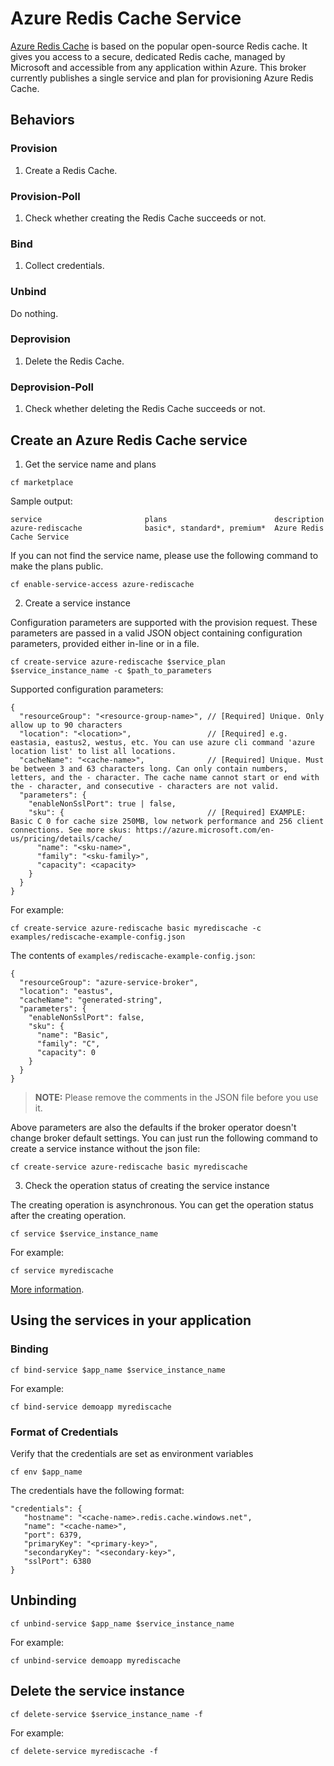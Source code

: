 # Azure Redis Cache Service

[Azure Redis Cache](https://azure.microsoft.com/en-us/services/cache/) is based on the popular open-source Redis cache. It gives you access to a secure, dedicated Redis cache, managed by Microsoft and accessible from any application within Azure. This broker currently publishes a single service and plan for provisioning Azure Redis Cache.

## Behaviors

### Provision
  
  1. Create a Redis Cache.
  
### Provision-Poll
  
  1. Check whether creating the Redis Cache succeeds or not.
  
### Bind

  1. Collect credentials.

### Unbind

  Do nothing.
  
### Deprovision

  1. Delete the Redis Cache.

### Deprovision-Poll

  1. Check whether deleting the Redis Cache succeeds or not.
  
## Create an Azure Redis Cache service

1. Get the service name and plans

  ```
  cf marketplace
  ```

  Sample output:

  ```
  service                       plans                        description
  azure-rediscache              basic*, standard*, premium*  Azure Redis Cache Service
  ```

  If you can not find the service name, please use the following command to make the plans public.

  ```
  cf enable-service-access azure-rediscache
  ```

2. Create a service instance

  Configuration parameters are supported with the provision request. These parameters are passed in a valid JSON object containing configuration parameters, provided either in-line or in a file.

  ```
  cf create-service azure-rediscache $service_plan $service_instance_name -c $path_to_parameters
  ```

  Supported configuration parameters:

  ```
  {
    "resourceGroup": "<resource-group-name>", // [Required] Unique. Only allow up to 90 characters
    "location": "<location>",                 // [Required] e.g. eastasia, eastus2, westus, etc. You can use azure cli command 'azure location list' to list all locations.
    "cacheName": "<cache-name>",              // [Required] Unique. Must be between 3 and 63 characters long. Can only contain numbers, letters, and the - character. The cache name cannot start or end with the - character, and consecutive - characters are not valid.
    "parameters": {
      "enableNonSslPort": true | false,
      "sku": {                                // [Required] EXAMPLE: Basic C 0 for cache size 250MB, low network performance and 256 client connections. See more skus: https://azure.microsoft.com/en-us/pricing/details/cache/
        "name": "<sku-name>",
        "family": "<sku-family>",
        "capacity": <capacity>
      }
    }
  }
  ```

  For example:

  ```
  cf create-service azure-rediscache basic myrediscache -c examples/rediscache-example-config.json
  ```

  The contents of `examples/rediscache-example-config.json`:

  ```
  {
    "resourceGroup": "azure-service-broker",
    "location": "eastus",
    "cacheName": "generated-string",
    "parameters": {
      "enableNonSslPort": false,
      "sku": {
        "name": "Basic",
        "family": "C",
        "capacity": 0
      }
    }
  }
  ```
  
  >**NOTE:** Please remove the comments in the JSON file before you use it.
  
  Above parameters are also the defaults if the broker operator doesn't change broker default settings. You can just run the following command to create a service instance without the json file:
  
  ```
  cf create-service azure-rediscache basic myrediscache
  ```

3. Check the operation status of creating the service instance

  The creating operation is asynchronous. You can get the operation status after the creating operation.

  ```
  cf service $service_instance_name
  ```

  For example:

  ```
  cf service myrediscache
  ```

[More information](http://docs.cloudfoundry.org/devguide/services/managing-services.html#create).

## Using the services in your application

### Binding

  ```
  cf bind-service $app_name $service_instance_name
  ```

  For example:

  ```
  cf bind-service demoapp myrediscache
  ```

### Format of Credentials

  Verify that the credentials are set as environment variables

  ```
  cf env $app_name
  ```

  The credentials have the following format:
  
  ```
  "credentials": {
     "hostname": "<cache-name>.redis.cache.windows.net",
     "name": "<cache-name>",
     "port": 6379,
     "primaryKey": "<primary-key>",
     "secondaryKey": "<secondary-key>",
     "sslPort": 6380
  }
  ```

## Unbinding

  ```
  cf unbind-service $app_name $service_instance_name
  ```

  For example:

  ```
  cf unbind-service demoapp myrediscache
  ```

## Delete the service instance

  ```
  cf delete-service $service_instance_name -f
  ```

  For example:

  ```
  cf delete-service myrediscache -f
  ```
